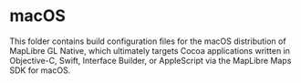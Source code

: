 # macOS

This folder contains build configuration files for the macOS distribution of MapLibre GL Native, which ultimately targets Cocoa applications written in Objective-C, Swift, Interface Builder, or AppleScript via the MapLibre Maps SDK for macOS.
